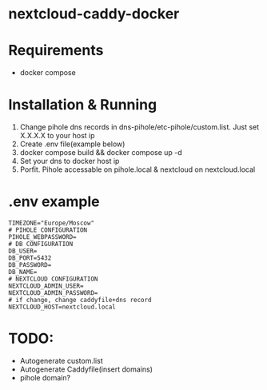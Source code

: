 # nextcloud-caddy-docker

# Requirements

- docker compose



# Installation & Running

1. Change pihole dns records in dns-pihole/etc-pihole/custom.list. Just set X.X.X.X to your host ip
2. Create .env file(example below)
3. docker compose build && docker compose up -d
4. Set your dns to docker host ip
5. Porfit. Pihole accessable on pihole.local & nextcloud on nextcloud.local

# .env example

```
TIMEZONE="Europe/Moscow"
# PIHOLE CONFIGURATION
PIHOLE_WEBPASSWORD=
# DB CONFIGURATION
DB_USER=
DB_PORT=5432
DB_PASSWORD=
DB_NAME=
# NEXTCLOUD CONFIGURATION
NEXTCLOUD_ADMIN_USER=
NEXTCLOUD_ADMIN_PASSWORD=
# if change, change caddyfile+dns record
NEXTCLOUD_HOST=nextcloud.local
```



# TODO:

- Autogenerate custom.list
- Autogenerate Caddyfile(insert domains)
- pihole domain?
